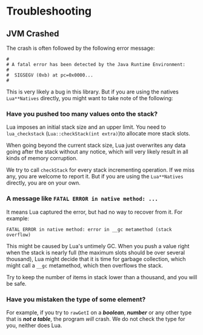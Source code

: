 # Troubleshooting

## JVM Crashed

The crash is often followed by the following error message:

``` {2}
#
# A fatal error has been detected by the Java Runtime Environment:
#
#  SIGSEGV (0xb) at pc=0x0000...
#
```

This is very likely a bug in this library. But if you are using the natives `Lua**Natives` directly, you might want to take note of the following:

### Have you pushed too many values onto the stack?

Lua imposes an initial stack size and an upper limit. You need to `lua_checkstack` (`Lua::checkStack(int extra)`)to allocate more stack slots.

When going beyond the current stack size, Lua just overwrites any data going after the stack without any notice, which will very likely result in all kinds of memory corruption.

We try to call `checkStack` for every stack incrementing operation. If we miss any, you are welcome to report it. But if you are using the `Lua**Natives` directly, you are on your own.

### A message like `FATAL ERROR in native method: ...`

It means Lua captured the error, but had no way to recover from it. For example:

```
FATAL ERROR in native method: error in __gc metamethod (stack overflow)
```

This might be caused by Lua's untimely GC. When you push a value right when the stack is nearly full (the maximum slots should be over several thousand), Lua might decide that it is time for garbage collection, which might call a `__gc` metamethod, which then overflows the stack.

Try to keep the number of items in stack lower than a thousand, and you will be safe.

### Have you mistaken the type of some element?

For example, if you try to `rawGetI` on a ***boolean***, ***number*** or any other type that is ***not a table***, the program *will* crash. We do not check the type for you, neither does Lua.
